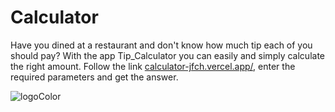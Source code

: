 # Calculator

Have you dined at a restaurant and don't know how much tip each of you should pay? With the app Tip_Calculator you can easily and simply calculate the right amount.  Follow the link [calculator-jfch.vercel.app/](https://calculator-jfch.vercel.app/),  enter the required parameters  and get the answer. 

![logoColor](https://user-images.githubusercontent.com/96144068/234046629-d073245e-5596-4b09-8334-cf94d2beb69a.jpg)
